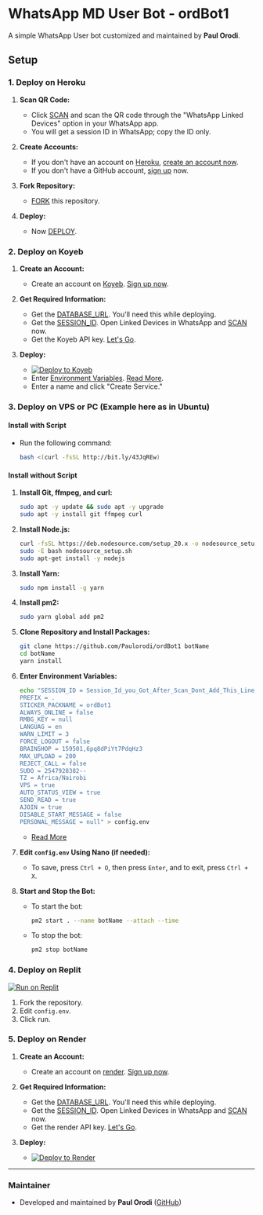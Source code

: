 
# WhatsApp MD User Bot - ordBot1

A simple WhatsApp User bot customized and maintained by **Paul Orodi**.

## Setup

### 1. Deploy on Heroku

1. **Scan QR Code:**
   - Click [SCAN](https://qr-hazel-alpha.vercel.app/md) and scan the QR code through the "WhatsApp Linked Devices" option in your WhatsApp app.
   - You will get a session ID in WhatsApp; copy the ID only.

2. **Create Accounts:**
   - If you don't have an account on [Heroku](https://signup.heroku.com/), [create an account now](https://signup.heroku.com/).
   - If you don't have a GitHub account, [sign up](https://github.com/join) now.

3. **Fork Repository:**
   - [FORK](https://github.com/Paulorodi/ordBot1/fork) this repository.

4. **Deploy:**
   - Now [DEPLOY](https://qr-hazel-alpha.vercel.app/heroku).

### 2. Deploy on Koyeb

1. **Create an Account:**
   - Create an account on [Koyeb](https://app.koyeb.com/auth/signup). [Sign up now](https://app.koyeb.com/auth/signup).

2. **Get Required Information:**
   - Get the [DATABASE_URL](https://github.com/Paulorodi/ordBot1/wiki/DATABASE_URL). You'll need this while deploying.
   - Get the [SESSION_ID](https://qr-hazel-alpha.vercel.app/md). Open Linked Devices in WhatsApp and [SCAN](https://qr-hazel-alpha.vercel.app/md) now.
   - Get the Koyeb API key. [Let's Go](https://app.koyeb.com/account/api).

3. **Deploy:**
   - [![Deploy to Koyeb](https://www.koyeb.com/static/images/deploy/button.svg)](https://qr-hazel-alpha.vercel.app/koyeb)
   - Enter [Environment Variables](https://levanter-plugins.vercel.app/env). [Read More](https://levanter-plugins.vercel.app/env).
   - Enter a name and click "Create Service."

### 3. Deploy on VPS or PC (Example here as in Ubuntu)

#### Install with Script

- Run the following command:
  ```sh
  bash <(curl -fsSL http://bit.ly/43JqREw)


#### Install without Script

1. **Install Git, ffmpeg, and curl:**

   ```sh
   sudo apt -y update && sudo apt -y upgrade
   sudo apt -y install git ffmpeg curl
   ```

2. **Install Node.js:**

   ```sh
   curl -fsSL https://deb.nodesource.com/setup_20.x -o nodesource_setup.sh
   sudo -E bash nodesource_setup.sh
   sudo apt-get install -y nodejs
   ```

3. **Install Yarn:**

   ```sh
   sudo npm install -g yarn
   ```

4. **Install pm2:**

   ```sh
   sudo yarn global add pm2
   ```

5. **Clone Repository and Install Packages:**

   ```sh
   git clone https://github.com/Paulorodi/ordBot1 botName
   cd botName
   yarn install
   ```

6. **Enter Environment Variables:**

   ```sh
   echo "SESSION_ID = Session_Id_you_Got_After_Scan_Dont_Add_This_Line_If_You_Can_Scan_From_Terminal_Itself
   PREFIX = .
   STICKER_PACKNAME = ordBot1
   ALWAYS_ONLINE = false
   RMBG_KEY = null
   LANGUAG = en
   WARN_LIMIT = 3
   FORCE_LOGOUT = false
   BRAINSHOP = 159501,6pq8dPiYt7PdqHz3
   MAX_UPLOAD = 200
   REJECT_CALL = false
   SUDO = 2547928382--
   TZ = Africa/Nairobi
   VPS = true
   AUTO_STATUS_VIEW = true
   SEND_READ = true
   AJOIN = true
   DISABLE_START_MESSAGE = false
   PERSONAL_MESSAGE = null" > config.env
   ```

   * [Read More](https://levanter-plugins.vercel.app/env)

7. **Edit `config.env` Using Nano (if needed):**

   * To save, press `Ctrl + O`, then press `Enter`, and to exit, press `Ctrl + X`.

8. **Start and Stop the Bot:**

   * To start the bot:

     ```sh
     pm2 start . --name botName --attach --time
     ```
   * To stop the bot:

     ```sh
     pm2 stop botName
     ```

### 4. Deploy on Replit

[![Run on Replit](https://replit.com/badge/github/Paulorodi/ordBot1)](https://replit.com/@Paulorodi/ordBot1)

1. Fork the repository.
2. Edit `config.env`.
3. Click run.

### 5. Deploy on Render

1. **Create an Account:**

   * Create an account on [render](https://dashboard.render.com/register). [Sign up now](https://dashboard.render.com/register).

2. **Get Required Information:**

   * Get the [DATABASE_URL](https://github.com/Paulorodi/ordBot1/wiki/DATABASE_URL). You'll need this while deploying.
   * Get the [SESSION_ID](https://qr-hazel-alpha.vercel.app/md). Open Linked Devices in WhatsApp and [SCAN](https://qr-hazel-alpha.vercel.app/md) now.
   * Get the render API key. [Let's Go](https://dashboard.render.com/u/settings#api-keys).

3. **Deploy:**

   * [![Deploy to Render](https://render.com/images/deploy-to-render-button.svg)](https://qr-hazel-alpha.vercel.app/render)

---

### Maintainer

* Developed and maintained by **Paul Orodi** ([GitHub](https://github.com/Paulorodi))



